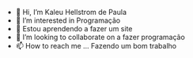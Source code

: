 - 👋 Hi, I’m Kaleu Hellstrom de Paula
- 👀 I’m interested in Programação
- 🌱 Estou aprendendo a fazer um site
- 💞️ I’m looking to collaborate on a fazer programação 
- 📫 How to reach me ... Fazendo um bom trabalho 

<!---
Kaleuzin10/Kaleuzin10 is a ✨ special ✨ repository because its `README.md` (this file) appears on your GitHub profile.
You can click the Preview link to take a look at your changes.
--->
